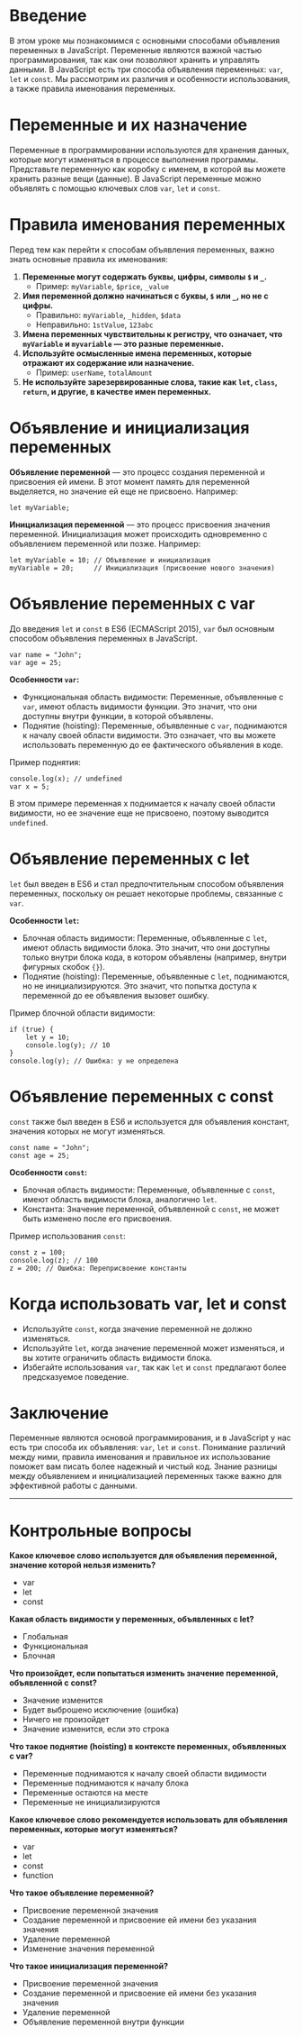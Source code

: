 # Введение

В этом уроке мы познакомимся с основными способами объявления переменных в JavaScript. Переменные являются важной частью программирования, так как они позволяют хранить и управлять данными. В JavaScript есть три способа объявления переменных: `var`, `let` и `const`. Мы рассмотрим их различия и особенности использования, а также правила именования переменных.

# Переменные и их назначение

Переменные в программировании используются для хранения данных, которые могут изменяться в процессе выполнения программы. Представьте переменную как коробку с именем, в которой вы можете хранить разные вещи (данные). В JavaScript переменные можно объявлять с помощью ключевых слов `var`, `let` и `const`.

# Правила именования переменных

Перед тем как перейти к способам объявления переменных, важно знать основные правила их именования:

1. **Переменные могут содержать буквы, цифры, символы `$` и `_`.**
    - Пример: `myVariable`, `$price`, `_value`
2. **Имя переменной должно начинаться с буквы, `$` или `_`, но не с цифры.**
    - Правильно: `myVariable`, `_hidden`, `$data`
    - Неправильно: `1stValue`, `123abc`
3. **Имена переменных чувствительны к регистру, что означает, что `myVariable` и `myvariable` — это разные переменные.**
4. **Используйте осмысленные имена переменных, которые отражают их содержание или назначение.**
    - Пример: `userName`, `totalAmount`
5. **Не используйте зарезервированные слова, такие как `let`, `class`, `return`, и другие, в качестве имен переменных.**

# Объявление и инициализация переменных

**Объявление переменной** — это процесс создания переменной и присвоения ей имени. В этот момент память для переменной выделяется, но значение ей еще не присвоено. Например:

```
let myVariable;
```

**Инициализация переменной** — это процесс присвоения значения переменной. Инициализация может происходить одновременно с объявлением переменной или позже. Например:

```
let myVariable = 10; // Объявление и инициализация
myVariable = 20;     // Инициализация (присвоение нового значения)
```

# Объявление переменных с var

До введения `let` и `const` в ES6 (ECMAScript 2015), `var` был основным способом объявления переменных в JavaScript.

```
var name = "John";
var age = 25;
```

**Особенности `var`:**
- Функциональная область видимости: Переменные, объявленные с `var`, имеют область видимости функции. Это значит, что они доступны внутри функции, в которой объявлены.
- Поднятие (hoisting): Переменные, объявленные с `var`, поднимаются к началу своей области видимости. Это означает, что вы можете использовать переменную до ее фактического объявления в коде.

Пример поднятия:

```
console.log(x); // undefined
var x = 5;
```

В этом примере переменная x поднимается к началу своей области видимости, но ее значение еще не присвоено, поэтому выводится `undefined`.

# Объявление переменных с let

`let` был введен в ES6 и стал предпочтительным способом объявления переменных, поскольку он решает некоторые проблемы, связанные с `var`.

**Особенности `let`:**
- Блочная область видимости: Переменные, объявленные с `let`, имеют область видимости блока. Это значит, что они доступны только внутри блока кода, в котором объявлены (например, внутри фигурных скобок `{}`).
- Поднятие (hoisting): Переменные, объявленные с `let`, поднимаются, но не инициализируются. Это значит, что попытка доступа к переменной до ее объявления вызовет ошибку.

Пример блочной области видимости:

```
if (true) {
    let y = 10;
    console.log(y); // 10
}
console.log(y); // Ошибка: y не определена
```

# Объявление переменных с const

`const` также был введен в ES6 и используется для объявления констант, значения которых не могут изменяться.

```
const name = "John";
const age = 25;
```

**Особенности `const`:**
- Блочная область видимости: Переменные, объявленные с `const`, имеют область видимости блока, аналогично `let`.
- Константа: Значение переменной, объявленной с `const`, не может быть изменено после его присвоения.

Пример использования `const`:

```
const z = 100;
console.log(z); // 100
z = 200; // Ошибка: Переприсвоение константы
```

# Когда использовать var, let и const

- Используйте `const`, когда значение переменной не должно изменяться.
- Используйте `let`, когда значение переменной может изменяться, и вы хотите ограничить область видимости блока.
- Избегайте использования `var`, так как `let` и `const` предлагают более предсказуемое поведение.

# Заключение

Переменные являются основой программирования, и в JavaScript у нас есть три способа их объявления: `var`, `let` и `const`. Понимание различий между ними, правила именования и правильное их использование поможет вам писать более надежный и чистый код. Знание разницы между объявлением и инициализацией переменных также важно для эффективной работы с данными.

***

# Контрольные вопросы

**Какое ключевое слово используется для объявления переменной, значение которой нельзя изменить?**
- var
- let
- const

**Какая область видимости у переменных, объявленных с let?**
- Глобальная
- Функциональная
- Блочная

**Что произойдет, если попытаться изменить значение переменной, объявленной с const?**
- Значение изменится
- Будет выброшено исключение (ошибка)
- Ничего не произойдет
- Значение изменится, если это строка

**Что такое поднятие (hoisting) в контексте переменных, объявленных с var?**
- Переменные поднимаются к началу своей области видимости
- Переменные поднимаются к началу блока
- Переменные остаются на месте
- Переменные не инициализируются

**Какое ключевое слово рекомендуется использовать для объявления переменных, которые могут изменяться?**
- var
- let
- const
- function

**Что такое объявление переменной?**
- Присвоение переменной значения
- Создание переменной и присвоение ей имени без указания значения
- Удаление переменной
- Изменение значения переменной

**Что такое инициализация переменной?**
- Присвоение переменной значения
- Создание переменной и присвоение ей имени без указания значения
- Удаление переменной
- Объявление переменной внутри функции
